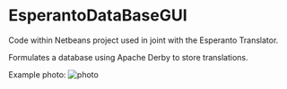 # EsperantoDataBaseGUI
Code within Netbeans project used in joint with the Esperanto Translator.

Formulates a database using Apache Derby to store translations.

Example photo: ![photo](https://i.imgur.com/rm266D6.png)

